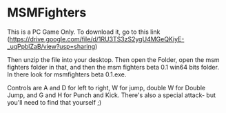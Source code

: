 # MSMFighters

This is a PC Game Only. To download it, go to this link (https://drive.google.com/file/d/1RU3TS3zS2ygU4MGeQKiyE-_uqPpblZaB/view?usp=sharing)

Then unzip the file into your desktop. Then open the Folder, open the msm fighters folder in that, and then the msm fighters beta 0.1 win64 bits folder.
In there look for msmfighters beta 0.1.exe.

Controls are A and D for left to right, W for jump, double W for Double Jump, and G and H for Punch and Kick. There's also a special attack- but you'll need to find that yourself ;)
